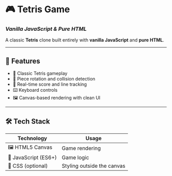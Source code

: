# 🎮 Tetris Game  
### *Vanilla JavaScript & Pure HTML*

A classic **Tetris** clone built entirely with **vanilla JavaScript** and **pure HTML**.

---

## 🧩 Features

- 🧱 Classic Tetris gameplay  
- 🔄 Piece rotation and collision detection  
- 🧮 Real-time score and line tracking  
- ⌨️ Keyboard controls  
- 🖼️ Canvas-based rendering with clean UI  

---

## 🛠️ Tech Stack

| Technology          | Usage                      |
|---------------------|----------------------------|
| 🖼️ HTML5 Canvas     | Game rendering             |
| 🧠 JavaScript (ES6+) | Game logic                 |
| 🎨 CSS (optional)   | Styling outside the canvas |

